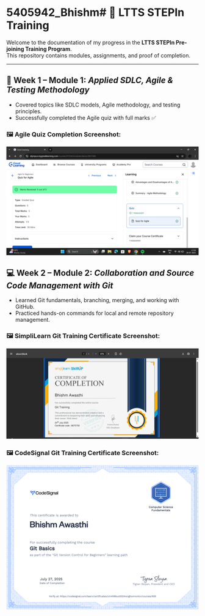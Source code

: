 # 5405942_Bhishm# 💼 LTTS STEPIn Training

Welcome to the documentation of my progress in the **LTTS STEPIn Pre-joining Training Program**.  
This repository contains modules, assignments, and proof of completion.

---

## 📘 Week 1 – Module 1: *Applied SDLC, Agile & Testing Methodology*

- Covered topics like SDLC models, Agile methodology, and testing principles.
- Successfully completed the Agile quiz with full marks ✅

### 🖼️ Agile Quiz Completion Screenshot:

![Agile Quiz Screenshot](SDLC/Agile_completion.png)


## 💻 Week 2 – Module 2: *Collaboration and Source Code Management with Git*

- Learned Git fundamentals, branching, merging, and working with GitHub.
- Practiced hands-on commands for local and remote repository management.

### 🖼️ SimpliLearn Git Training Certificate Screenshot:

![SimpliLearn Git Certificate](git_training/Git_training_simplilearn.png)

### 🖼️ CodeSignal Git Training Certificate Screenshot:

![CodeSignal Git Certificate](git_training/git_basics_codesignal.png)
